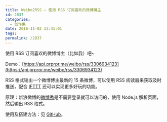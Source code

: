 ```yaml
---
title: Weibo2RSS — 使用 RSS 订阅喜欢的微博博主
id: 2837
categories:
  - 创作集
date: 2016-11-02 13:41:01
tags:
permalink: /2837
---
```


使用 RSS 订阅喜欢的微博博主（比如我）吧~

Demo：[https://api.prprpr.me/weibo/rss/3306934123](https://api.prprpr.me/weibo/rss/3306934123)

RSS 格式输出一个微博博主最新的 15 条微博，可以使用 RSS 阅读器来获取及时推送，配合 [IFTTT](https://ifttt.com/) 还可以实现更多好玩的功能。

原理：新浪微博的[微博秀](http://service.weibo.com/widget/widget_blog.php?uid=3306934123)是不需要登录就可以访问的，使用 Node.js 解析页面，然后输出 RSS 格式。

使用及搭建方法：见 [GitHub](https://github.com/DIYgod/Weibo2RSS)。
